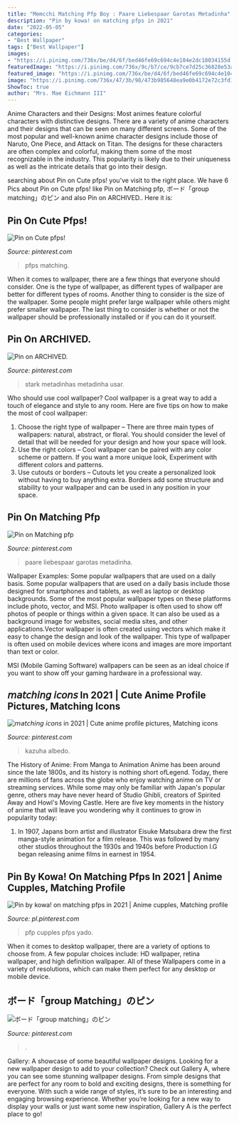 ```yaml
---
title: "Memcchi Matching Pfp Boy : Paare Liebespaar Garotas Metadinha"
description: "Pin by kowa! on matching pfps in 2021"
date: "2022-05-05"
categories:
- "Best Wallpaper"
tags: ["Best Wallpaper"]
images:
- "https://i.pinimg.com/736x/be/d4/6f/bed46fe69c694c4e104e2dc18034155d.jpg"
featuredImage: "https://i.pinimg.com/736x/9c/b7/ce/9cb7ce7d25c36828e53ac96bb0b5706f.jpg"
featured_image: "https://i.pinimg.com/736x/be/d4/6f/bed46fe69c694c4e104e2dc18034155d.jpg"
image: "https://i.pinimg.com/736x/47/3b/98/473b985648ea9e0b4172e72c3fd10c24.jpg"
ShowToc: true
author: "Mrs. Mae Eichmann III"
---
```



Anime Characters and their Designs: Most animes feature colorful characters with distinctive designs.
There are a variety of anime characters and their designs that can be seen on many different screens. Some of the most popular and well-known anime character designs include those of Naruto, One Piece, and Attack on Titan. The designs for these characters are often complex and colorful, making them some of the most recognizable in the industry. This popularity is likely due to their uniqueness as well as the intricate details that go into their design.

	

		
searching about Pin on Cute pfps! you've visit to the right place. We have 6 Pics about Pin on Cute pfps! like Pin on Matching pfp, ボード「group matching」のピン and also Pin on ARCHIVED.. Here it is:
		
    
## Pin On Cute Pfps!

<img loading=lazy src="https://i.pinimg.com/736x/9c/b7/ce/9cb7ce7d25c36828e53ac96bb0b5706f.jpg" onerror="this.onerror=null;this.src='https://tse1.mm.bing.net/th?id=OIP.DK2gOkpdY_u9SdFhKDNXdwHaHa&amp;pid=15.1';" alt="Pin on Cute pfps!">

_Source: pinterest.com_

>pfps matching. 

	

When it comes to wallpaper, there are a few things that everyone should consider. One is the type of wallpaper, as different types of wallpaper are better for different types of rooms. Another thing to consider is the size of the wallpaper. Some people might prefer large wallpaper while others might prefer smaller wallpaper. The last thing to consider is whether or not the wallpaper should be professionally installed or if you can do it yourself.

    
## Pin On ARCHIVED.

<img loading=lazy src="https://i.pinimg.com/736x/ad/9c/de/ad9cdea5180adbc7591d46dba0745151.jpg" onerror="this.onerror=null;this.src='https://tse4.mm.bing.net/th?id=OIP.LMC8mk0xrAcOxaMnvbgwmgAAAA&amp;pid=15.1';" alt="Pin on ARCHIVED.">

_Source: pinterest.com_

>stark metadinhas metadinha usar. 

	

Who should use cool wallpaper?
Cool wallpaper is a great way to add a touch of elegance and style to any room. Here are five tips on how to make the most of cool wallpaper: 
1) Choose the right type of wallpaper – There are three main types of wallpapers: natural, abstract, or floral. You should consider the level of detail that will be needed for your design and how your space will look. 
2) Use the right colors – Cool wallpaper can be paired with any color scheme or pattern. If you want a more unique look, Experiment with different colors and patterns. 
3) Use cutouts or borders – Cutouts let you create a personalized look without having to buy anything extra. Borders add some structure and stability to your wallpaper and can be used in any position in your space.

    
## Pin On Matching Pfp

<img loading=lazy src="https://i.pinimg.com/736x/47/3b/98/473b985648ea9e0b4172e72c3fd10c24.jpg" onerror="this.onerror=null;this.src='https://tse4.mm.bing.net/th?id=OIP.lSCsOL_b7MZN77i5vTladQHaHa&amp;pid=15.1';" alt="Pin on Matching pfp">

_Source: pinterest.com_

>paare liebespaar garotas metadinha. 

	

Wallpaper Examples: Some popular wallpapers that are used on a daily basis.
Some popular wallpapers that are used on a daily basis include those designed for smartphones and tablets, as well as laptop or desktop backgrounds. Some of the most popular wallpaper types on these platforms include photo, vector, and MSI. 
Photo wallpaper is often used to show off photos of people or things within a given space. It can also be used as a background image for websites, social media sites, and other applications.Vector wallpaper is often created using vectors which make it easy to change the design and look of the wallpaper. This type of wallpaper is often used on mobile devices where icons and images are more important than text or color. 

MSI (Mobile Gaming Software) wallpapers can be seen as an ideal choice if you want to show off your gaming hardware in a professional way.

    
## 𝘮𝘢𝘵𝘤𝘩𝘪𝘯𝘨 𝘪𝘤𝘰𝘯𝘴 In 2021 | Cute Anime Profile Pictures, Matching Icons

<img loading=lazy src="https://i.pinimg.com/736x/5b/e1/e4/5be1e4d88092f9fabd5099859c01a3d9.jpg" onerror="this.onerror=null;this.src='https://tse3.mm.bing.net/th?id=OIP.eYqbWXixfW2LrIlBngzwTwAAAA&amp;pid=15.1';" alt="𝘮𝘢𝘵𝘤𝘩𝘪𝘯𝘨 𝘪𝘤𝘰𝘯𝘴 in 2021 | Cute anime profile pictures, Matching icons">

_Source: pinterest.com_

>kazuha albedo. 

	

The History of Anime: From Manga to Animation
Anime has been around since the late 1800s, and its history is nothing short ofLegend. Today, there are millions of fans across the globe who enjoy watching anime on TV or streaming services. While some may only be familiar with Japan's popular genre, others may have never heard of Studio Ghibli, creators of Spirited Away and Howl's Moving Castle. Here are five key moments in the history of anime that will leave you wondering why it continues to grow in popularity today:
1) In 1907, Japans born artist and illustrator Eisuke Matsubara drew the first manga-style animation for a film release. This was followed by many other studios throughout the 1930s and 1940s before Production I.G began releasing anime films in earnest in 1954.

    
## Pin By Kowa! On Matching Pfps In 2021 | Anime Cupples, Matching Profile

<img loading=lazy src="https://i.pinimg.com/736x/aa/d2/b6/aad2b6f2fc3956e584b6b8a970dd5eef.jpg" onerror="this.onerror=null;this.src='https://tse2.mm.bing.net/th?id=OIP.KDvV4Arig8gCIOiaO5c66gAAAA&amp;pid=15.1';" alt="Pin by kowa! on matching pfps in 2021 | Anime cupples, Matching profile">

_Source: pl.pinterest.com_

>pfp cupples pfps yado. 

	

When it comes to desktop wallpaper, there are a variety of options to choose from. A few popular choices include: HD wallpaper, retina wallpaper, and high definition wallpaper. All of these Wallpapers come in a variety of resolutions, which can make them perfect for any desktop or mobile device. 

    
## ボード「group Matching」のピン

<img loading=lazy src="https://i.pinimg.com/736x/be/d4/6f/bed46fe69c694c4e104e2dc18034155d.jpg" onerror="this.onerror=null;this.src='https://tse2.mm.bing.net/th?id=OIP.-CQqSU9mQduqfTHcKbRynwHaJ3&amp;pid=15.1';" alt="ボード「group matching」のピン">

_Source: pinterest.com_

>. 

	

Gallery: A showcase of some beautiful wallpaper designs.
Looking for a new wallpaper design to add to your collection? Check out Gallery A, where you can see some stunning wallpaper designs. From simple designs that are perfect for any room to bold and exciting designs, there is something for everyone. With such a wide range of styles, it’s sure to be an interesting and engaging browsing experience. Whether you’re looking for a new way to display your walls or just want some new inspiration, Gallery A is the perfect place to go!





	
	
